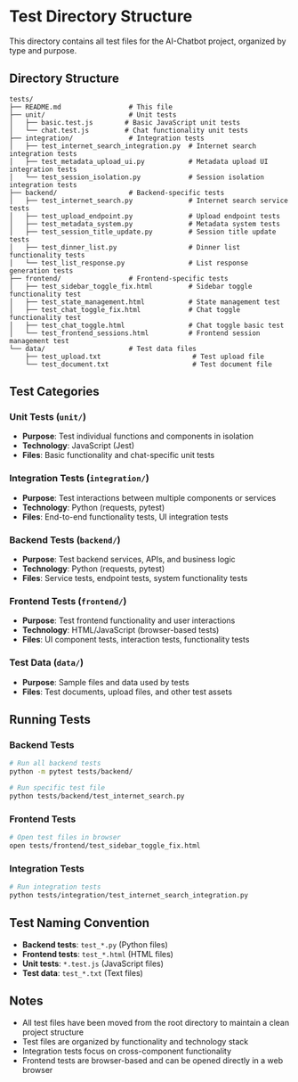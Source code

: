 # Test Directory Structure

This directory contains all test files for the AI-Chatbot project, organized by type and purpose.

## Directory Structure

```
tests/
├── README.md                 # This file
├── unit/                     # Unit tests
│   ├── basic.test.js        # Basic JavaScript unit tests
│   └── chat.test.js         # Chat functionality unit tests
├── integration/              # Integration tests
│   ├── test_internet_search_integration.py  # Internet search integration tests
│   ├── test_metadata_upload_ui.py           # Metadata upload UI integration tests
│   └── test_session_isolation.py            # Session isolation integration tests
├── backend/                  # Backend-specific tests
│   ├── test_internet_search.py              # Internet search service tests
│   ├── test_upload_endpoint.py              # Upload endpoint tests
│   ├── test_metadata_system.py              # Metadata system tests
│   ├── test_session_title_update.py         # Session title update tests
│   ├── test_dinner_list.py                  # Dinner list functionality tests
│   └── test_list_response.py                # List response generation tests
├── frontend/                 # Frontend-specific tests
│   ├── test_sidebar_toggle_fix.html         # Sidebar toggle functionality test
│   ├── test_state_management.html           # State management test
│   ├── test_chat_toggle_fix.html            # Chat toggle functionality test
│   ├── test_chat_toggle.html                # Chat toggle basic test
│   └── test_frontend_sessions.html          # Frontend session management test
└── data/                     # Test data files
    ├── test_upload.txt                       # Test upload file
    └── test_document.txt                     # Test document file
```

## Test Categories

### Unit Tests (`unit/`)
- **Purpose**: Test individual functions and components in isolation
- **Technology**: JavaScript (Jest)
- **Files**: Basic functionality and chat-specific unit tests

### Integration Tests (`integration/`)
- **Purpose**: Test interactions between multiple components or services
- **Technology**: Python (requests, pytest)
- **Files**: End-to-end functionality tests, UI integration tests

### Backend Tests (`backend/`)
- **Purpose**: Test backend services, APIs, and business logic
- **Technology**: Python (requests, pytest)
- **Files**: Service tests, endpoint tests, system functionality tests

### Frontend Tests (`frontend/`)
- **Purpose**: Test frontend functionality and user interactions
- **Technology**: HTML/JavaScript (browser-based tests)
- **Files**: UI component tests, interaction tests, functionality tests

### Test Data (`data/`)
- **Purpose**: Sample files and data used by tests
- **Files**: Test documents, upload files, and other test assets

## Running Tests

### Backend Tests
```bash
# Run all backend tests
python -m pytest tests/backend/

# Run specific test file
python tests/backend/test_internet_search.py
```

### Frontend Tests
```bash
# Open test files in browser
open tests/frontend/test_sidebar_toggle_fix.html
```

### Integration Tests
```bash
# Run integration tests
python tests/integration/test_internet_search_integration.py
```

## Test Naming Convention

- **Backend tests**: `test_*.py` (Python files)
- **Frontend tests**: `test_*.html` (HTML files)
- **Unit tests**: `*.test.js` (JavaScript files)
- **Test data**: `test_*.txt` (Text files)

## Notes

- All test files have been moved from the root directory to maintain a clean project structure
- Test files are organized by functionality and technology stack
- Integration tests focus on cross-component functionality
- Frontend tests are browser-based and can be opened directly in a web browser 